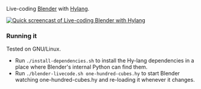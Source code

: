 Live-coding [Blender](http://blender3d.org/) with [Hylang](http://hylang.org/).

[![Quick screencast of Live-coding Blender with Hylang](http://img.youtube.com/vi/vRBdqsaKmuU/0.jpg)](https://www.youtube.com/watch?v=vRBdqsaKmuU)

### Running it ###

Tested on GNU/Linux.

 * Run `./install-dependencies.sh` to install the Hy-lang dependencies in a place where Blender's internal Python can find them.
 * Run `./blender-livecode.sh one-hundred-cubes.hy` to start Blender watching one-hundred-cubes.hy and re-loading it whenever it changes.

